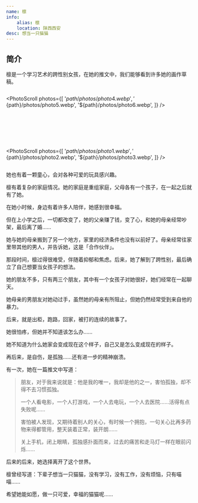 ```yaml
---
name: 檩
info:
    alias: 檩
    location: 陕西西安
desc: 想当一只猫猫
---
```


## 简介

檩是一个学习艺术的跨性别女孩，在她的推文中，我们能够看到许多她的画作草稿。

<div style="display: flex; margin: auto; gap: 80px; flex-direction: row; justify-self: center; justify-content: center; justify-items: center; flex-wrap: wrap">

<PhotoScroll photos={[
    '${path}/photos/photo4.webp',
    '${path}/photos/photo5.webp',
    '${path}/photos/photo6.webp',
]} />

<PhotoScroll photos={[
    '${path}/photos/photo1.webp',
    '${path}/photos/photo2.webp',
    '${path}/photos/photo3.webp',
]} />

</div>

她也有着一颗童心，会对各种可爱的玩具感兴趣。

檩有着复杂的家庭情况。她的家庭是重组家庭，父母各有一个孩子，在一起之后就有了她。

在她小时候，身边有着许多人陪伴，她感到很幸福。

但在上小学之后，一切都改变了，她的父亲赚了钱，变了心，和她的母亲经常吵架，最后离了婚……

她与她的母亲搬到了另一个地方，家里的经济条件也没有以前好了。母亲经常往家里带其他的男人，并告诉她，这是「合作伙伴」。

那段时间，檩过得很难受，伴随着抑郁和焦虑。后来，她了解到了跨性别，最后确立了自己想要当女孩子的想法。

她的朋友不多，只有两三个朋友，其中有一个女孩子对她很好，她们经常在一起聊天。

她母亲的男朋友对她动过手，虽然她的母亲有所阻止，但她仍然经常受到来自他的暴力。

后来，就是出柜，跑路，回家，被打的连续的故事了。

她很怕疼，但她并不知道该怎么办……

她不知道为什么她家会变成现在这个样子，自己又是怎么变成现在的样子。

再后来，是自伤，是孤独……还有进一步的精神崩溃。

有一次，她在一篇推文中写道：

> 朋友，对于我来说就是：他是我的唯一，我却是他的之一，害怕孤独，却不得不去习惯孤独。
>
> 一个人看电影，一个人打游戏，一个人去电玩，一个人去医院……活得有点失败呢……
>
> 害怕被人发现，又期待着别人的关心，有时候一个拥抱，一句关心比再多药物来得都管用，整天装着正常，装开朗……
>
> 关上手机，闭上眼睛，孤独感扑面而来，过去的痛苦和走马灯一样在眼前闪烁……

后来的后来，她选择离开了这个世界。

檩曾经写道：下辈子想当一只猫猫，没有学习，没有工作，没有烦恼，只有喵喵……

希望她能如愿，做一只可爱，幸福的猫猫呢……
